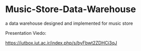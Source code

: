 # Music-Store-Data-Warehouse
a data warehouse designed and implemented for music store

Presentation Viedo:

https://iutbox.iut.ac.ir/index.php/s/byFbwt2ZDHCi3qJ
